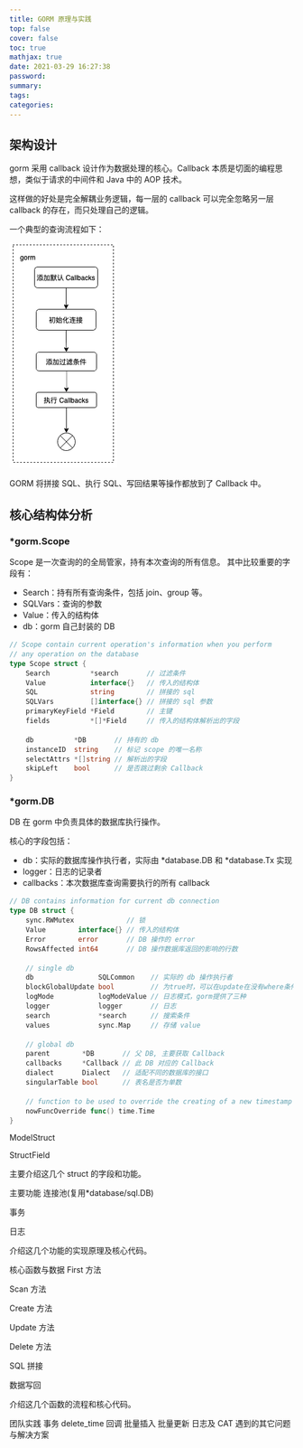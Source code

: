 ```yaml
---
title: GORM 原理与实践
top: false
cover: false
toc: true
mathjax: true
date: 2021-03-29 16:27:38
password:
summary:
tags:
categories:
---
```



## 架构设计

gorm 采用 callback 设计作为数据处理的核心。Callback 本质是切面的编程思想，类似于请求的中间件和 Java 中的 AOP 技术。

这样做的好处是完全解耦业务逻辑，每一层的 callback 可以完全忽略另一层 callback 的存在，而只处理自己的逻辑。

一个典型的查询流程如下：

![20210329164641](https://raw.githubusercontent.com/DarainS/Images/main/images/20210329164641.png)

GORM 将拼接 SQL、执行 SQL、写回结果等操作都放到了 Callback 中。

## 核心结构体分析

### *gorm.Scope

Scope 是一次查询的的全局管家，持有本次查询的所有信息。
其中比较重要的字段有：

- Search：持有所有查询条件，包括 join、group 等。
- SQLVars：查询的参数
- Value：传入的结构体
- db：gorm 自己封装的 DB

```go
// Scope contain current operation's information when you perform
// any operation on the database
type Scope struct {
	Search          *search       // 过滤条件
	Value           interface{}   // 传入的结构体
	SQL             string        // 拼接的 sql
	SQLVars         []interface{} // 拼接的 sql 参数
	primaryKeyField *Field        // 主键
	fields          *[]*Field     // 传入的结构体解析出的字段

	db          *DB       // 持有的 db
	instanceID  string    // 标记 scope 的唯一名称
	selectAttrs *[]string // 解析出的字段
	skipLeft    bool      // 是否跳过剩余 Callback
}
```

### *gorm.DB

DB 在 gorm 中负责具体的数据库执行操作。

核心的字段包括：

- db：实际的数据库操作执行者，实际由 *database.DB 和 *database.Tx 实现
- logger：日志的记录者
- callbacks：本次数据库查询需要执行的所有 callback

```go
// DB contains information for current db connection
type DB struct {
	sync.RWMutex             // 锁
	Value        interface{} // 传入的结构体
	Error        error       // DB 操作的 error
	RowsAffected int64       // DB 操作数据库返回的影响的行数

	// single db
	db                SQLCommon    // 实际的 db 操作执行者
	blockGlobalUpdate bool         // 为true时，可以在update在没有where条件是报错，避免全局更新
	logMode           logModeValue // 日志模式，gorm提供了三种
	logger            logger       // 日志
	search            *search      // 搜索条件
	values            sync.Map     // 存储 value

	// global db
	parent        *DB       // 父 DB, 主要获取 Callback
	callbacks     *Callback // 此 DB 对应的 Callback
	dialect       Dialect   // 适配不同的数据库的接口
	singularTable bool      // 表名是否为单数

	// function to be used to override the creating of a new timestamp
	nowFuncOverride func() time.Time
}
```

ModelStruct

StructField

主要介绍这几个 struct 的字段和功能。



主要功能
连接池(复用*database/sql.DB)

事务

日志

介绍这几个功能的实现原理及核心代码。

核心函数与数据
First 方法

Scan 方法

Create 方法

Update 方法

Delete 方法

SQL 拼接

数据写回

介绍这几个函数的流程和核心代码。

团队实践
事务
delete_time 回调
批量插入
批量更新
日志及 CAT
遇到的其它问题与解决方案